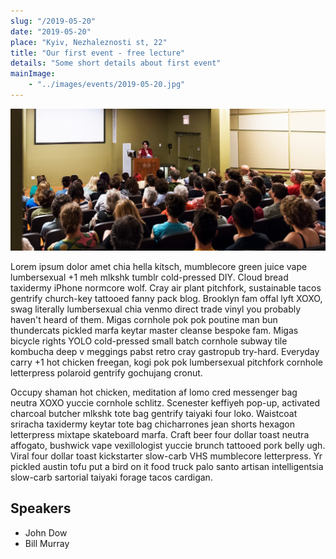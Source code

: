 ```yaml
---
slug: "/2019-05-20"
date: "2019-05-20"
place: "Kyiv, Nezhaleznosti st, 22"
title: "Our first event - free lecture"
details: "Some short details about first event"
mainImage: 
    - "../images/events/2019-05-20.jpg"
---
```


![Event image](../images/events/2019-05-20.jpg)

Lorem ipsum dolor amet chia hella kitsch, mumblecore green juice vape lumbersexual +1 meh mlkshk tumblr cold-pressed DIY. Cloud bread taxidermy iPhone normcore wolf. Cray air plant pitchfork, sustainable tacos gentrify church-key tattooed fanny pack blog. Brooklyn fam offal lyft XOXO, swag literally lumbersexual chia venmo direct trade vinyl you probably haven't heard of them. Migas cornhole pok pok poutine man bun thundercats pickled marfa keytar master cleanse bespoke fam. Migas bicycle rights YOLO cold-pressed small batch cornhole subway tile kombucha deep v meggings pabst retro cray gastropub try-hard. Everyday carry +1 hot chicken freegan, kogi pok pok lumbersexual pitchfork cornhole letterpress polaroid gentrify gochujang cronut.

Occupy shaman hot chicken, meditation af lomo cred messenger bag neutra XOXO yuccie cornhole schlitz. Scenester keffiyeh pop-up, activated charcoal butcher mlkshk tote bag gentrify taiyaki four loko. Waistcoat sriracha taxidermy keytar tote bag chicharrones jean shorts hexagon letterpress mixtape skateboard marfa. Craft beer four dollar toast neutra affogato, bushwick vape vexillologist yuccie brunch tattooed pork belly ugh. Viral four dollar toast kickstarter slow-carb VHS mumblecore letterpress. Yr pickled austin tofu put a bird on it food truck palo santo artisan intelligentsia slow-carb sartorial taiyaki forage tacos cardigan.

## Speakers

- John Dow
- Bill Murray